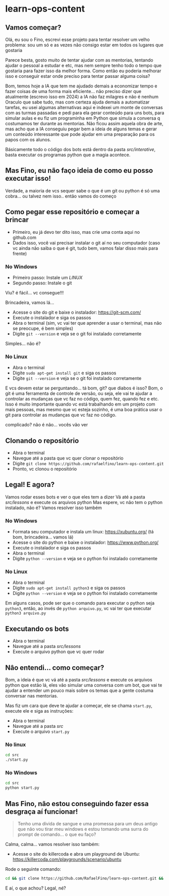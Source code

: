 # learn-ops-content

## Vamos começar?

Olá, eu sou o Fino, escrevi esse projeto para tentar resolver um velho problema: sou um só e as vezes não consigo estar em todos os lugares que gostaria

Parece besta, gosto muito de tentar ajudar com as mentorias, tentando ajudar o pessoal a estudar e etc, mas nem sempre tenho todo o tempo que gostaria para fazer isso da melhor forma. Como então eu poderia melhorar isso e conseguir estar onde preciso para tentar passar alguma coisa?

Bom, temos hoje a IA que tem me ajudado demais a economizar tempo e fazer coisas de uma forma mais eficiente... não preciso dizer que atualmente (escrevo isso em 2024) a IA não faz milagres e não é nenhum Oraculo que sabe tudo, mas com certeza ajuda demais a automatizar tarefas, eu usei algumas alternativas aqui e indexei um monte de conversas com as turmas passadas e pedi para ela gerar conteúdo para uns bots, para simular aulas e eu fiz um programinha em Python que simula a conversa q costumamos ter durante as mentorias. Não ficou assim aquela obra de arte, mas acho que a IA conseguiu pegar bem a ideia de alguns temas e gerar um conteúdo interessante que pode ajudar em uma preparação para os papos com os alunos.

Básicamente todo o código dos bots está dentro da pasta *src/interative*, basta executar os programas python que a magia acontece.

## Mas Fino, eu não faço ideia de como eu posso executar isso! 

Verdade, a maioria de vcs sequer sabe o que é um git ou python é só uma cobra... ou talvez nem isso.. então vamos do começo

## Como pegar esse repositório e começar a brincar

- Primeiro, eu já devo ter dito isso, mas crie uma conta aqui no github.com
- Dados isso, você vai precisar instalar o git aí no seu computador (caso vc ainda não saiba o que é git, tudo bem, vamos falar disso mais para frente)

### No Windows
- Primeiro passo: Instale um *LINUX* 
- Segundo passo: Instale o git

Viu? é fácil... vc consegue!!!

Brincadeira, vamos lá...
- Acesse o site do git e baixe o instalador: https://git-scm.com/
- Execute o instalador e siga os passos
- Abra o terminal (sim, vc vai ter que aprender a usar o terminal, mas não se preocupe, é bem simples)
- Digite `git --version` e veja se o git foi instalado corretamente

Simples... não é?

### No Linux
- Abra o terminal
- Digite `sudo apt-get install git` e siga os passos
- Digite `git --version` e veja se o git foi instalado corretamente

E vcs devem estar se perguntando... tá bom, git? que diabos é isso?
Bom, o git é uma ferramenta de controle de versão, ou seja, ele vai te ajudar a controlar as mudanças que vc faz no código, quem fez, quando fez e etc. Isso é muito importante quando vc está trabalhando em um projeto com mais pessoas, mas mesmo que vc esteja sozinho, é uma boa prática usar o git para controlar as mudanças que vc faz no código.

complicado? não é não... vocês vão ver

## Clonando o repositório
- Abra o terminal
- Navegue até a pasta que vc quer clonar o repositório
- Digite `git clone https://github.com/rafaelfino/learn-ops-content.git`
- Pronto, vc clonou o repositório

## Legal! E agora?
Vamos rodar esses bots e ver o que eles tem a dizer
Vá até a pasta *src/lessons* e execute os arquivos python
Mas espere, vc não tem o python instalado, não é?
Vamos resolver isso também

### No Windows
- Formata seu computador e instala um linux: https://xubuntu.org/ (tá bom, brincadeira... vamos lá)
- Acesse o site do python e baixe o instalador: https://www.python.org/
- Execute o instalador e siga os passos
- Abra o terminal
- Digite `python --version` e veja se o python foi instalado corretamente

### No Linux
- Abra o terminal
- Digite `sudo apt-get install python3` e siga os passos
- Digite `python --version` e veja se o python foi instalado corretamente

Em alguns casos, pode ser que o comando para executar o python seja `python3`, então, ao invés de `python arquivo.py`, vc vai ter que executar `python3 arquivo.py`

## Executando os bots
- Abra o terminal
- Navegue até a pasta *src/lessons*
- Execute o arquivo python que vc quer rodar

## Nâo entendi... como começar?

Bom, a ideia é que vc vá até a pasta *src/lessons* e execute os arquivos python que estão lá, eles vão simular uma conversa com um bot, que vai te ajudar a entender um pouco mais sobre os temas que a gente costuma conversar nas mentorias.

Mas fiz um cara que deve te ajudar a começar, ele se chama `start.py`, execute ele e siga as instruções:

- Abra o terminal
- Navegue até a pasta *src*
- Execute o arquivo `start.py`

### No linux
``` bash
cd src
./start.py
```

### No Windows
``` bash
cd src
python start.py
```

## Mas Fino, não estou conseguindo fazer essa desgraça aí funcionar!
> Tenho uma dívida de sangue e uma promessa para um deus antigo que não vou tirar meu windows e estou tomando uma surra do prompt de comando... o que eu faço?

Calma, calma... vamos resolver isso também:
- Acesse o site do killercoda e abra um playground de Ubuntu: https://killercoda.com/playgrounds/scenario/ubuntu

Rode o seguinte comando:
``` bash
cd && git clone https://github.com/RafaelFino/learn-ops-content.git && cd learn-ops-content && pip3 install -r requirements.txt && cd src && python3 start.py
```

E aí, o que achou? Legal, né?

